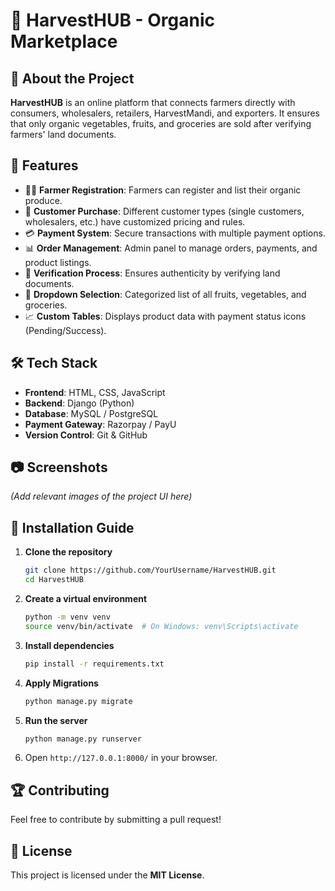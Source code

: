 # 🌿 HarvestHUB - Organic Marketplace

## 📌 About the Project
**HarvestHUB** is an online platform that connects farmers directly with consumers, wholesalers, retailers, HarvestMandi, and exporters. It ensures that only organic vegetables, fruits, and groceries are sold after verifying farmers' land documents.

## 🚀 Features
- 👨‍🌾 **Farmer Registration**: Farmers can register and list their organic produce.
- 🛒 **Customer Purchase**: Different customer types (single customers, wholesalers, etc.) have customized pricing and rules.
- 💳 **Payment System**: Secure transactions with multiple payment options.
- 📊 **Order Management**: Admin panel to manage orders, payments, and product listings.
- 📜 **Verification Process**: Ensures authenticity by verifying land documents.
- 📌 **Dropdown Selection**: Categorized list of all fruits, vegetables, and groceries.
- 📈 **Custom Tables**: Displays product data with payment status icons (Pending/Success).

## 🛠️ Tech Stack
- **Frontend**: HTML, CSS, JavaScript
- **Backend**: Django (Python)
- **Database**: MySQL / PostgreSQL
- **Payment Gateway**: Razorpay / PayU
- **Version Control**: Git & GitHub

## 📷 Screenshots
*(Add relevant images of the project UI here)*

## 📌 Installation Guide
1. **Clone the repository**
   ```sh
   git clone https://github.com/YourUsername/HarvestHUB.git
   cd HarvestHUB
   ```
2. **Create a virtual environment**
   ```sh
   python -m venv venv
   source venv/bin/activate  # On Windows: venv\Scripts\activate
   ```
3. **Install dependencies**
   ```sh
   pip install -r requirements.txt
   ```
4. **Apply Migrations**
   ```sh
   python manage.py migrate
   ```
5. **Run the server**
   ```sh
   python manage.py runserver
   ```
6. Open `http://127.0.0.1:8000/` in your browser.

## 🏆 Contributing
Feel free to contribute by submitting a pull request!

## 📄 License
This project is licensed under the **MIT License**.


